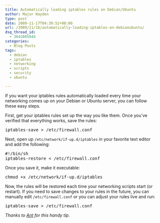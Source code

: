 ```yaml
---
title: Automatically loading iptables rules on Debian/Ubuntu
author: Major Hayden
type: post
date: 2009-11-17T04:39:52+00:00
url: /2009/11/16/automatically-loading-iptables-on-debianubuntu/
dsq_thread_id:
  - 3642805844
categories:
  - Blog Posts
tags:
  - debian
  - iptables
  - networking
  - scripts
  - security
  - ubuntu

---
```

If you want your iptables rules automatically loaded every time your networking comes up on your Debian or Ubuntu server, you can follow these easy steps.

First, get your iptables rules set up the way you like them. Once you've verified that everything works, save the rules:

<pre lang="html">iptables-save > /etc/firewall.conf</pre>

Next, open up `/etc/network/if-up.d/iptables` in your favorite text editor and add the following:

<pre lang="bash">#!/bin/sh
iptables-restore &lt; /etc/firewall.conf</pre>

Once you save it, make it executable:

<pre lang="html">chmod +x /etc/network/if-up.d/iptables</pre>

Now, the rules will be restored each time your networking scripts start (or restart). If you need to save changes to your rules in the future, you can manually edit `/etc/firewall.conf` or you can adjust your rules live and run:

<pre lang="html">iptables-save > /etc/firewall.conf</pre>

_Thanks to [Ant][1] for this handy tip._

 [1]: http://twitter.com/ajmesserli
